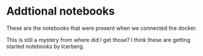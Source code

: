 
# Addtional notebooks


These are the notebooks that were present when we connected the docker.

This is still a mystery from where did I get those? I think these are getting started notebooks by Icerberg.
